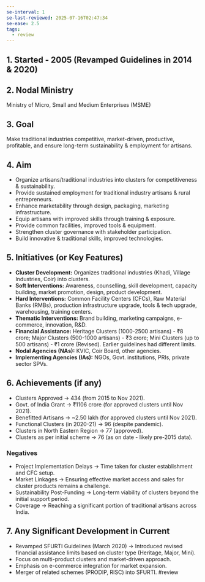 ```yaml
---
se-interval: 1
se-last-reviewed: 2025-07-16T02:47:34
se-ease: 2.5
tags:
  - review
---
```



## 1. Started - 2005 (Revamped Guidelines in 2014 & 2020)

## 2. Nodal Ministry
Ministry of Micro, Small and Medium Enterprises (MSME)

## 3. Goal
Make traditional industries competitive, market-driven, productive, profitable, and ensure long-term sustainability & employment for artisans.

## 4. Aim
* Organize artisans/traditional industries into clusters for competitiveness & sustainability.
* Provide sustained employment for traditional industry artisans & rural entrepreneurs.
* Enhance marketability through design, packaging, marketing infrastructure.
* Equip artisans with improved skills through training & exposure.
* Provide common facilities, improved tools & equipment.
* Strengthen cluster governance with stakeholder participation.
* Build innovative & traditional skills, improved technologies.

## 5. Initiatives (or Key Features)
* **Cluster Development:** Organizes traditional industries (Khadi, Village Industries, Coir) into clusters.
* **Soft Interventions:** Awareness, counselling, skill development, capacity building, market promotion, design, product development.
* **Hard Interventions:** Common Facility Centers (CFCs), Raw Material Banks (RMBs), production infrastructure upgrade, tools & tech upgrade, warehousing, training centers.
* **Thematic Interventions:** Brand building, marketing campaigns, e-commerce, innovation, R&D.
* **Financial Assistance:** Heritage Clusters (1000-2500 artisans) - ₹8 crore; Major Clusters (500-1000 artisans) - ₹3 crore; Mini Clusters (up to 500 artisans) - ₹1 crore (Revised). Earlier guidelines had different limits.
* **Nodal Agencies (NAs):** KVIC, Coir Board, other agencies.
* **Implementing Agencies (IAs):** NGOs, Govt. institutions, PRIs, private sector SPVs.

## 6. Achievements (if any)
* Clusters Approved -> 434 (from 2015 to Nov 2021).
* Govt. of India Grant -> ₹1106 crore (for approved clusters until Nov 2021).
* Benefitted Artisans -> ~2.50 lakh (for approved clusters until Nov 2021).
* Functional Clusters (in 2020-21) -> 96 (despite pandemic).
* Clusters in North Eastern Region -> 77 (approved).
* Clusters as per initial scheme -> 76 (as on date - likely pre-2015 data).

### Negatives
* Project Implementation Delays -> Time taken for cluster establishment and CFC setup.
* Market Linkages -> Ensuring effective market access and sales for cluster products remains a challenge.
* Sustainability Post-Funding -> Long-term viability of clusters beyond the initial support period.
* Coverage -> Reaching a significant portion of traditional artisans across India.

## 7. Any Significant Development in Current
* Revamped SFURTI Guidelines (March 2020) -> Introduced revised financial assistance limits based on cluster type (Heritage, Major, Mini).
* Focus on multi-product clusters and market-driven approach.
* Emphasis on e-commerce integration for market expansion.
* Merger of related schemes (PRODIP, RISC) into SFURTI.
#review